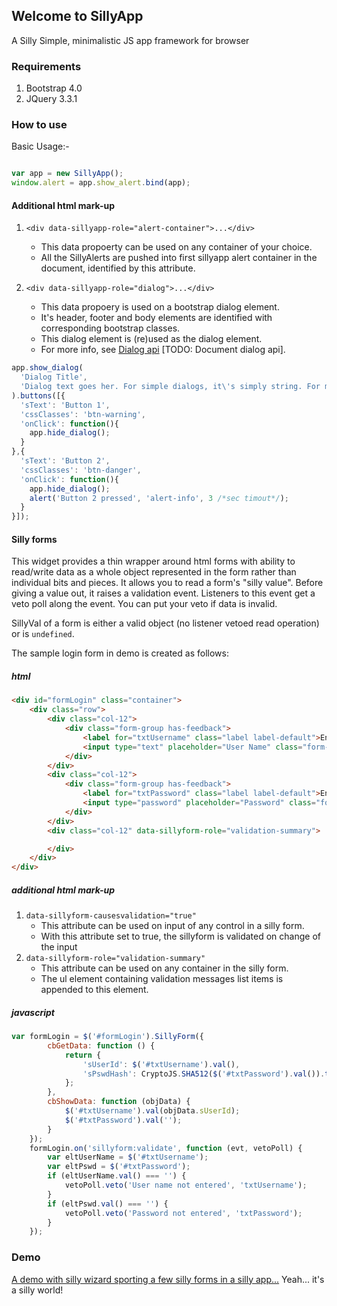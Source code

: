 ## Welcome to SillyApp
A Silly Simple, minimalistic JS app framework for browser

### Requirements
1. Bootstrap 4.0
2. JQuery 3.3.1

### How to use

Basic Usage:-
```javascript

var app = new SillyApp();
window.alert = app.show_alert.bind(app);
```
#### Additional html mark-up
1. `<div data-sillyapp-role="alert-container">...</div>`
	- This data propoerty can be used on any container of your choice.
	- All the SillyAlerts are pushed into first sillyapp alert container in the
document, identified by this attribute.

2. `<div data-sillyapp-role="dialog">...</div>`
	- This data propoery is used on a bootstrap dialog element.
	- It's header, footer and body elements are identified with corresponding bootstrap classes.
	- This dialog element is (re)used as the dialog element.
	- For more info, see [Dialog api](#dialog-api) [TODO: Document dialog api].

```javascript
app.show_dialog(
  'Dialog Title',
  'Dialog text goes her. For simple dialogs, it\'s simply string. For more complex interaction, you can use SillyForm feature'
).buttons([{
  'sText': 'Button 1',
  'cssClasses': 'btn-warning',
  'onClick': function(){
    app.hide_dialog();
  }
},{
  'sText': 'Button 2',
  'cssClasses': 'btn-danger',
  'onClick': function(){
    app.hide_dialog();
    alert('Button 2 pressed', 'alert-info', 3 /*sec timout*/);
  }
}]);
```
#### Silly forms
This widget provides a thin wrapper around html forms with ability to
read/write data as a whole object represented in the form rather than
individual bits and pieces. It allows you to read a form's "silly value".
Before giving a value out, it raises a validation event. Listeners to this
event get a veto poll along the event. You can put your veto if data is invalid.

SillyVal of a form is either a valid object (no listener vetoed read operation)
or is `undefined`.

The sample login form in demo is created as follows:
##### html
```html
<div id="formLogin" class="container">
	<div class="row">
		<div class="col-12">
			<div class="form-group has-feedback">
				<label for="txtUsername" class="label label-default">Enter user name</label>
				<input type="text" placeholder="User Name" class="form-control" id="txtUsername" data-sillyform-causesvalidation="true">
			</div>
		</div>
		<div class="col-12">
			<div class="form-group has-feedback">
				<label for="txtPassword" class="label label-default">Enter password</label>
				<input type="password" placeholder="Password" class="form-control" id="txtPassword" data-sillyform-causesvalidation="true">
			</div>
		</div>
		<div class="col-12" data-sillyform-role="validation-summary">

		</div>
	</div>
</div>
```
##### additional html mark-up
1. `data-sillyform-causesvalidation="true"`
	- This attribute can be used on input of any control in a silly form.
	- With this attribute set to true, the sillyform is validated on change of the input
2. `data-sillyform-role="validation-summary"`
	- This attribute can be used on any container in the silly form.
	- The ul element containing validation messages list items is appended to this element.

##### javascript
```javascript
var formLogin = $('#formLogin').SillyForm({
        cbGetData: function () {
            return {
                'sUserId': $('#txtUsername').val(),
                'sPswdHash': CryptoJS.SHA512($('#txtPassword').val()).toString().toUpperCase()
            };
        },
        cbShowData: function (objData) {
            $('#txtUsername').val(objData.sUserId);
            $('#txtPassword').val('');
        }
    });
    formLogin.on('sillyform:validate', function (evt, vetoPoll) {
        var eltUserName = $('#txtUsername');
        var eltPswd = $('#txtPassword');
        if (eltUserName.val() === '') {
            vetoPoll.veto('User name not entered', 'txtUsername');
        }
        if (eltPswd.val() === '') {
            vetoPoll.veto('Password not entered', 'txtPassword');
        }
    });
```
### Demo
[A demo with silly wizard sporting a few silly forms in a silly app...](https://bhave-abhay.github.io/sillyapp/test/)
Yeah... it's a silly world!
